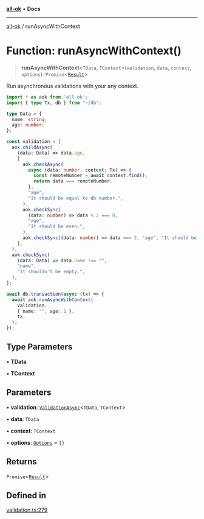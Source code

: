 [**all-ok**](../README.md) • **Docs**

***

[all-ok](../README.md) / runAsyncWithContext

# Function: runAsyncWithContext()

> **runAsyncWithContext**\<`TData`, `TContext`\>(`validation`, `data`, `context`, `options`): `Promise`\<[`Result`](../type-aliases/Result.md)\>

Run asynchronous validations with your any context.

```ts
import * as aok from 'all-ok';
import { type Tx, db } from "~/db";

type Data = {
  name: string;
  age: number;
};

const validation = [
  aok.childAsync(
    (data: Data) => data.age,
    [
      aok.checkAsync(
        async (data: number, context: Tx) => {
          const remoteNumber = await context.find();
          return data === remoteNumber;
        },
        "age",
        "It should be equal to db number.",
      ),
      aok.checkSync(
        (data: number) => data % 2 === 0,
        "age",
        "It should be even.",
      ),
      aok.checkSync((data: number) => data === 2, "age", "It should be 2."),
    ],
  ),
  aok.checkSync(
    (data: Data) => data.name !== "",
    "name",
    "It shouldn't be empty.",
  ),
];

await db.transaction(async (tx) => {
  await aok.runAsyncWithContext(
    validation,
    { name: "", age: 1 },
    tx,
  );
});
```

## Type Parameters

• **TData**

• **TContext**

## Parameters

• **validation**: [`ValidationAsync`](../type-aliases/ValidationAsync.md)\<`TData`, `TContext`\>

• **data**: `TData`

• **context**: `TContext`

• **options**: [`Options`](../type-aliases/Options.md) = `{}`

## Returns

`Promise`\<[`Result`](../type-aliases/Result.md)\>

## Defined in

[validation.ts:279](https://github.com/oreshinya/all-ok/blob/dfff127c5eb58a58e8edbe24045bd413de99450a/src/validation.ts#L279)
